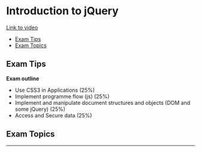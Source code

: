 # Introduction to jQuery <!-- omit in toc -->

[Link to video](https://channel9.msdn.com/Series/Introduction-to-jQuery)

- [Exam Tips](#Exam-Tips)
- [Exam Topics](#Exam-Topics)

## Exam Tips

**Exam outline**

- Use CSS3 in Applications (25%)
- Implement programme flow (js) (25%)
- Implement and manipulate document structures and objects (DOM and some jQuery) (25%)
- Access and Secure data (25%)

## Exam Topics


---
